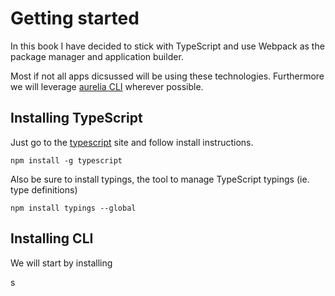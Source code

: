 # Getting started

In this book I have decided to stick with TypeScript and use Webpack as the package manager and application builder.

Most if not all apps dicsussed will be using these technologies. Furthermore we will leverage [aurelia CLI](https://github.com/aurelia/cli) wherever possible.

## Installing TypeScript

Just go to the [typescript](https://www.typescriptlang.org/) site and follow install instructions.

`npm install -g typescript`

Also be sure to install typings, the tool to manage TypeScript typings \(ie. type definitions\)

`npm install typings --global`

## Installing CLI

We will start by installing

s

